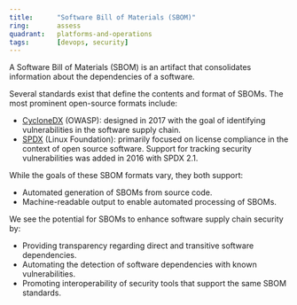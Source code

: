 ```yaml
---
title:      "Software Bill of Materials (SBOM)"
ring:       assess
quadrant:   platforms-and-operations
tags:       [devops, security]
---
```


A Software Bill of Materials (SBOM) is an artifact that consolidates information about the dependencies of a software.

Several standards exist that define the contents and format of SBOMs. The most prominent open-source formats include:

- [CycloneDX](https://cyclonedx.org/) (OWASP): designed in 2017 with the goal of identifying vulnerabilities in the software supply chain.
- [SPDX](https://spdx.dev/) (Linux Foundation): primarily focused on license compliance in the context of open source software. Support for tracking security vulnerabilities was added in 2016 with SPDX 2.1.

While the goals of these SBOM formats vary, they both support:

- Automated generation of SBOMs from source code.
- Machine-readable output to enable automated processing of SBOMs.

We see the potential for SBOMs to enhance software supply chain security by:

- Providing transparency regarding direct and transitive software dependencies.
- Automating the detection of software dependencies with known vulnerabilities.
- Promoting interoperability of security tools that support the same SBOM standards.
